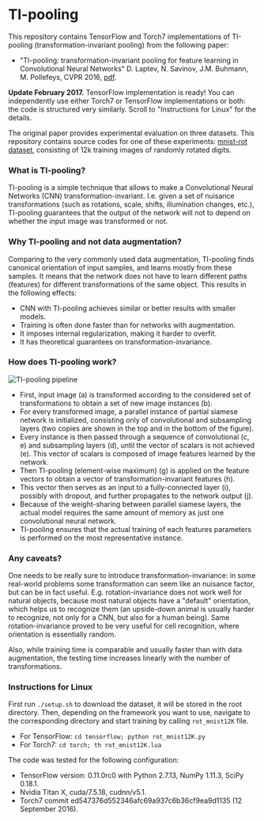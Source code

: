 TI-pooling
==========

This repository contains TensorFlow and Torch7 implementations of TI-pooling (transformation-invariant pooling) from the following paper:
 - "TI-pooling: transformation-invariant pooling for feature learning in Convolutional Neural Networks" D. Laptev, N. Savinov, J.M. Buhmann, M. Pollefeys, CVPR 2016, [pdf](http://dlaptev.org/papers/Laptev16_CVPR.pdf).

**Update February 2017.** TensorFlow implementation is ready! You can independently use either Torch7 or TensorFlow implementations or both: the code is structured very similarly. Scroll to "Instructions for Linux" for the details.

The original paper provides experimental evaluation on three datasets. This repository contains source codes for one of these experiments: [mnist-rot dataset](http://www.iro.umontreal.ca/~lisa/twiki/bin/view.cgi/Public/MnistVariations), consisting of 12k training images of randomly rotated digits.

### What is TI-pooling?
TI-pooling is a simple technique that allows to make a Convolutional Neural Networks (CNN) transformation-invariant. I.e. given a set of nuisance transformations (such as rotations, scale, shifts, illumination changes, etc.), TI-pooling guarantees that the output of the network will not to depend on whether the input image was transformed or not.

### Why TI-pooling and not data augmentation?
Comparing to the very commonly used data augmentation, TI-pooling finds canonical orientation of input samples, and learns mostly from these samples. It means that the network does not have to learn different paths (features) for different transformations of the same object. This results in the following effects:
  * CNN with TI-pooling achieves similar or better results with smaller models.
  * Training is often done faster than for networks with augmentation.
  * It imposes internal regularization, making it harder to overfit.
  * It has theoretical guarantees on transformation-invariance.

### How does TI-pooling work?
![TI-pooling pipeline](https://img-fotki.yandex.ru/get/133056/10605357.9/0_907fc_3c7328bc_XL.png "TI-pooling pipeline")

  * First, input image (a) is transformed according to the considered set of transformations to obtain a set of new image instances (b).
  * For every transformed image, a parallel instance of partial siamese network is initialized, consisting only of convolutional and subsampling layers (two copies are shown in the top and in the bottom of the figure).
  * Every instance is then passed through a sequence of convolutional (c, e) and subsampling layers (d), until the vector of scalars is not achieved (e). This vector of scalars is composed of image features learned by the network.
  * Then TI-pooling (element-wise maximum) (g) is applied on the feature vectors to obtain a vector of transformation-invariant features (h).
  * This vector then serves as an input to a fully-connected layer (i), possibly with dropout, and further propagates to the network output (j).
  * Because of the weight-sharing between parallel siamese layers, the actual model requires the same amount of memory as just one convolutional neural network.
  * TI-pooling ensures that the actual training of each features parameters is performed on the most representative instance.

### Any caveats?
One needs to be really sure to introduce transformation-invariance: in some real-world problems some transformation can seem like an nuisance factor, but can be in fact useful. E.g. rotation-invariance does not work well for natural objects, because most natural objects have a "default" orientation, which helps us to recognize them (an upside-down animal is usually harder to recognize, not only for a CNN, but also for a human being). Same rotation-invariance proved to be very useful for cell recognition, where orientation is essentially random.

Also, while training time is comparable and usually faster than with data augmentation, the testing time increases linearly with the number of transformations.

### Instructions for Linux
First run `./setup.sh` to download the dataset, it will be stored in the root directory. Then, depending on the framework you want to use, navigate to the corresponding directory and start training by calling `rot_mnist12K` file.

  * For TensorFlow: `cd tensorflow; python rot_mnist12K.py`
  * For Torch7: `cd torch; th rot_mnist12K.lua`

The code was tested for the following configuration:

  * TensorFlow version: 0.11.0rc0 with Python 2.7.13, NumPy 1.11.3, SciPy 0.18.1.
  * Nvidia Titan X, cuda/7.5.18, cudnn/v5.1.
  * Torch7 commit ed547376d552346afc69a937c6b36cf9ea9d1135 (12 September 2016).
